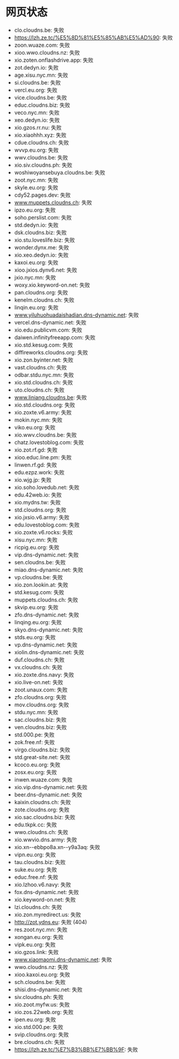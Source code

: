# 网页状态
- clo.cloudns.be: 失败
- https://lzh.ze.tc/%E5%8D%81%E5%85%AB%E5%AD%90: 失败
- zoon.wuaze.com: 失败
- xioo.wwo.cloudns.nz: 失败
- xio.zoten.onflashdrive.app: 失败
- zot.dedyn.io: 失败
- age.xisu.nyc.mn: 失败
- si.cloudns.be: 失败
- vercl.eu.org: 失败
- vice.cloudns.be: 失败
- educ.cloudns.biz: 失败
- veco.nyc.mn: 失败
- xeo.dedyn.io: 失败
- xio.gzos.rr.nu: 失败
- xio.xiaohhh.xyz: 失败
- cdue.cloudns.ch: 失败
- wvvp.eu.org: 失败
- wwv.cloudns.be: 失败
- xio.siv.cloudns.ph: 失败
- woshiwoyansebuya.cloudns.be: 失败
- zoot.nyc.mn: 失败
- skyle.eu.org: 失败
- cdy52.pages.dev: 失败
- www.muppets.cloudns.ch: 失败
- ipzo.eu.org: 失败
- soho.perslist.com: 失败
- std.dedyn.io: 失败
- dsk.cloudns.biz: 失败
- xio.stu.loveslife.biz: 失败
- wonder.dynx.me: 失败
- xio.xeo.dedyn.io: 失败
- kaxoi.eu.org: 失败
- xioo.jxios.dynv6.net: 失败
- jxio.nyc.mn: 失败
- woxy.xio.keyword-on.net: 失败
- pan.cloudns.org: 失败
- kenelm.cloudns.ch: 失败
- linqin.eu.org: 失败
- www.yiluhuohuadaishadian.dns-dynamic.net: 失败
- vercel.dns-dynamic.net: 失败
- xio.edu.publicvm.com: 失败
- daiwen.infinityfreeapp.com: 失败
- xio.std.kesug.com: 失败
- diffireworks.cloudns.org: 失败
- xio.zon.byinter.net: 失败
- vast.cloudns.ch: 失败
- odbar.stdu.nyc.mn: 失败
- xio.std.cloudns.ch: 失败
- uto.cloudns.ch: 失败
- www.liniang.cloudns.be: 失败
- xio.std.cloudns.org: 失败
- xio.zoxte.v6.army: 失败
- mokin.nyc.mn: 失败
- viko.eu.org: 失败
- xio.wwv.cloudns.be: 失败
- chatz.lovestoblog.com: 失败
- xio.zot.rf.gd: 失败
- xioo.educ.line.pm: 失败
- linwen.rf.gd: 失败
- edu.ezpz.work: 失败
- xio.wjg.jp: 失败
- xio.soho.lovedub.net: 失败
- edu.42web.io: 失败
- xio.mydns.tw: 失败
- std.cloudns.org: 失败
- xio.jxsio.v6.army: 失败
- edu.lovestoblog.com: 失败
- xio.zoxte.v6.rocks: 失败
- xisu.nyc.mn: 失败
- ricpig.eu.org: 失败
- vip.dns-dynamic.net: 失败
- sen.cloudns.be: 失败
- miao.dns-dynamic.net: 失败
- vp.cloudns.be: 失败
- xio.zon.lookin.at: 失败
- std.kesug.com: 失败
- muppets.cloudns.ch: 失败
- skvip.eu.org: 失败
- zfo.dns-dynamic.net: 失败
- linqing.eu.org: 失败
- skyo.dns-dynamic.net: 失败
- stds.eu.org: 失败
- vp.dns-dynamic.net: 失败
- xiolin.dns-dynamic.net: 失败
- duf.cloudns.ch: 失败
- vx.cloudns.ch: 失败
- xio.zoxte.dns.navy: 失败
- xio.live-on.net: 失败
- zoot.unaux.com: 失败
- zfo.cloudns.org: 失败
- mov.cloudns.org: 失败
- stdu.nyc.mn: 失败
- sac.cloudns.biz: 失败
- ven.cloudns.biz: 失败
- std.000.pe: 失败
- zok.free.nf: 失败
- virgo.cloudns.biz: 失败
- std.great-site.net: 失败
- kcoco.eu.org: 失败
- zosx.eu.org: 失败
- inwen.wuaze.com: 失败
- xio.vip.dns-dynamic.net: 失败
- beer.dns-dynamic.net: 失败
- kaixin.cloudns.ch: 失败
- zote.cloudns.org: 失败
- xio.sac.cloudns.biz: 失败
- edu.tkpk.cc: 失败
- wwo.cloudns.ch: 失败
- xio.wwvio.dns.army: 失败
- xio.xn--ebbpo8a.xn--y9a3aq: 失败
- vipn.eu.org: 失败
- tau.cloudns.biz: 失败
- suke.eu.org: 失败
- educ.free.nf: 失败
- xio.lzhoo.v6.navy: 失败
- fox.dns-dynamic.net: 失败
- xio.keyword-on.net: 失败
- lzi.cloudns.ch: 失败
- xio.zon.myredirect.us: 失败
- http://zot.ydns.eu: 失败 (404)
- res.zoot.nyc.mn: 失败
- xongan.eu.org: 失败
- vipk.eu.org: 失败
- xio.gzos.link: 失败
- www.xiaomaomi.dns-dynamic.net: 失败
- wwo.cloudns.nz: 失败
- xioo.kaxoi.eu.org: 失败
- sch.cloudns.be: 失败
- shisi.dns-dynamic.net: 失败
- siv.cloudns.ph: 失败
- xio.zoot.myfw.us: 失败
- xio.zos.22web.org: 失败
- ipen.eu.org: 失败
- xio.std.000.pe: 失败
- svip.cloudns.org: 失败
- bre.cloudns.ch: 失败
- https://lzh.ze.tc/%E7%B3%BB%E7%BB%9F: 失败
